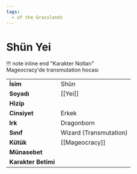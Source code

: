```yaml
---
tags:
  - of the Grasslands
---  
```

# Shün Yei  
  
!!! note inline end "Karakter Notları"  
	Mageocracy'de transmutation hocası     
  
|  |  |  
|---|---|  
| **İsim** | Shün |  
| **Soyadı** | [[Yei]] |  
| **Hizip** |  |  
| **Cinsiyet** | Erkek |  
| **Irk** | Dragonborn |  
| **Sınıf** | Wizard (Transmutation) |  
| **Kütük** | [[Mageocracy]] |  
| **Münasebet** |  |  
| **Karakter Betimi** |  |  
  
  
